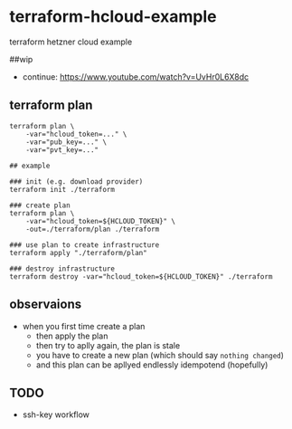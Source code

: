 # terraform-hcloud-example
terraform hetzner cloud example

##wip
- continue: https://www.youtube.com/watch?v=UvHr0L6X8dc

## terraform plan
```
terraform plan \
    -var="hcloud_token=..." \
    -var="pub_key=..." \
    -var="pvt_key=..."
```


```
## example

### init (e.g. download provider)
terraform init ./terraform

### create plan
terraform plan \
    -var="hcloud_token=${HCLOUD_TOKEN}" \
    -out=./terraform/plan ./terraform

### use plan to create infrastructure
terraform apply "./terraform/plan"

### destroy infrastructure
terraform destroy -var="hcloud_token=${HCLOUD_TOKEN}" ./terraform
```

## observaions
- when you first time create a plan
    - then apply the plan
    - then try to aplly again, the plan is stale
    - you have to create a new plan (which should say `nothing changed`)
    - and this plan can be apllyed endlessly idempotend (hopefully)

## TODO
- ssh-key workflow

